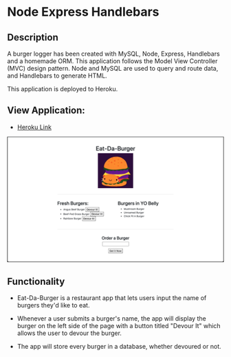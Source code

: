 # Node Express Handlebars

## Description

A burger logger has been created with MySQL, Node, Express, Handlebars and a homemade ORM. This application follows the Model View Controller (MVC) design pattern. Node and MySQL are used to query and route data, and Handlebars to generate HTML.

This application is deployed to Heroku.

## View Application:

* [Heroku Link](#)

<img src ="./node-express-handlebars-app.png" alt="node express handlebars application">

## Functionality

* Eat-Da-Burger is a restaurant app that lets users input the name of burgers they'd like to eat.

* Whenever a user submits a burger's name, the app will display the burger on the left side of the page with a button titled "Devour It" which allows the user to devour the burger.

* The app will store every burger in a database, whether devoured or not.
